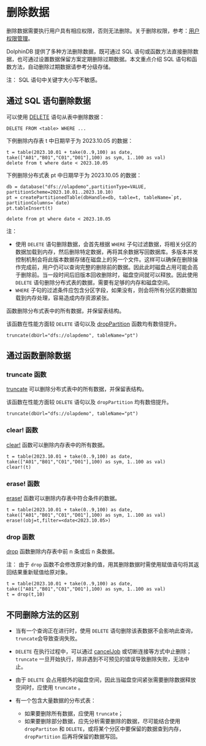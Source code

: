 # 删除数据

删除数据需要执行用户具有相应权限，否则无法删除。关于删除权限，参考：[用户权限管理](../../tutorials/ACL_and_Security.html)。

DolphinDB 提供了多种方法删除数据，既可通过 SQL 语句或函数方法直接删除数据，也可通过设置数据保留方案定期删除过期数据。本文重点介绍 SQL
语句和函数方法，自动删除过期数据请参考分级存储。

注： SQL 语句中关键字大小写不敏感。

## 通过 SQL 语句删除数据

可以使用 [DELETE](../../progr/sql/delete.dita) 语句从表中删除数据：

```
DELETE FROM <table> WHERE ...
```

下例删除内存表 t 中日期早于为 2023.10.05 的数据：

```
t = table(2023.10.01 + take(0..9,100) as date, take(["A01","B01","C01","D01"],100) as sym, 1..100 as val)
delete from t where date < 2023.10.05
```

下例删除分布式表 pt 中日期早于为 2023.10.05 的数据：

```
db = database("dfs://olapdemo",partitionType=VALUE, partitionScheme=2023.10.01..2023.10.10)
pt = createPartitionedTable(dbHandle=db, table=t, tableName=`pt, partitionColumns=`date)
pt.tableInsert(t)

delete from pt where date < 2023.10.05
```

注：

* 使用 `DELETE` 语句删除数据，会首先根据 `WHERE`
  子句过滤数据，将相关分区的数据加载到内存，然后删除特定数据，再将其余数据写回数据库。多版本并发控制机制会将此版本数据存储在磁盘上的另一个文件。这样可以确保在删除操作完成前，用户仍可以查询完整的删除前的数据。因此此时磁盘占用可能会高于删除前。当一段时间后旧版本回收删除时，磁盘空间就可以释放。因此使用
  `DELETE` 语句删除分布式表的数据，需要有足够的内存和磁盘空间。
* `WHERE`
  子句的过滤条件应包含分区字段，如果没有，则会将所有分区的数据加载到内存处理，容易造成内存资源紧张。

函数删除分布式表中的所有数据，并保留表结构。

该函数在性能方面较 `DELETE` 语句以及 [dropPartition](../../funcs/t/truncate.html) 函数均有数倍提升。

```
truncate(dbUrl="dfs://olapdemo", tableName="pt")
```

## 通过函数删除数据

### truncate 函数

[truncate](../../funcs/t/truncate.html)
可以删除分布式表中的所有数据，并保留表结构。

该函数在性能方面较 `DELETE` 语句以及 `dropPartition`
均有数倍提升。

```
truncate(dbUrl="dfs://olapdemo", tableName="pt")
```

### clear! 函数

[clear!](../../funcs/c/clear_.html)
函数可以删除内存表中的所有数据。

```
t = table(2023.10.01 + take(0..9,100) as date, take(["A01","B01","C01","D01"],100) as sym, 1..100 as val)
clear!(t)
```

### erase! 函数

[erase!](../../funcs/e/erase_.html)
函数可以删除内存表中符合条件的数据。

```
t = table(2023.10.01 + take(0..9,100) as date, take(["A01","B01","C01","D01"],100) as sym, 1..100 as val)
erase!(obj=t,filter=<date<2023.10.05>)
```

### drop 函数

[drop](../../funcs/d/drop.html) 函数删除内存表中前 n 条或后 n 条数据。

注： 由于 `drop`
函数不会修改原对象的值，用其删除数据时需使用赋值语句将其返回结果重新赋值给原对象。

```
t = table(2023.10.01 + take(0..9,100) as date, take(["A01","B01","C01","D01"],100) as sym, 1..100 as val)
t = drop(t,10)
```

## 不同删除方法的区别

* 当有一个查询正在进行时，使用 `DELETE`
  语句删除该表数据不会影响此查询，`truncate`会导致查询失败。
* `DELETE` 在执行过程中，可以通过 [cancelJob](../../funcs/c/cancelJob.dita) 或切断连接等方式中止删除；`truncate`
  一旦开始执行，除非遇到不可预见的错误导致删除失败，无法中止。
* 由于 `DELETE` 会占用额外的磁盘空间，因此当磁盘空间紧张需要删除数据释放空间时，应使用
  `truncate` 。
* 有一个包含大量数据的分布式表：

  + 如果要删除所有数据，应使用 `truncate`；
  + 如果要删除部分数据，应先分析需要删除的数据，尽可能结合使用 `dropPartiton` 和
    `DELETE`，或将某个分区中要保留的数据查到内存，`dropPartition`
    后再将保留的数据写回。

